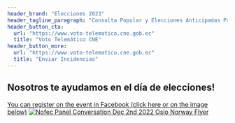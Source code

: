 ```yaml
---
header_brand: "Elecciones 2023"
header_tagline_paragraph: "Consulta Popular y Elecciones Anticipadas Presidenciales y Legislativas 2023 "
header_button_cta:
  url: "https://www.voto-telematico.cne.gob.ec"
  title: "Voto Telemático CNE"
header_button_more:
  url: "https://www.voto-telematico.cne.gob.ec"
  title: "Enviar Incidencias"
---
```

## Nosotros te ayudamos en el día de elecciones!
[You can register on the event in Facebook (click here or on the image below)](https://www.facebook.com/events/1339132410256995)
[![Nofec Panel Conversation Dec 2nd 2022 Oslo Norway Flyer](images/NofecOslo2022_FlyerSmaller.jpg)](https://www.facebook.com/events/1339132410256995)
